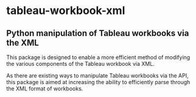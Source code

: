 # tableau-workbook-xml

## Python manipulation of Tableau workbooks via the XML
This package is designed to enable a more efficient method of modifying the various components of the Tableau workbook via XML.

As there are existing ways to manipulate Tableau workbooks via the API, this package is aimed at increasing the ability to efficiently parse through the XML format of workbooks.

